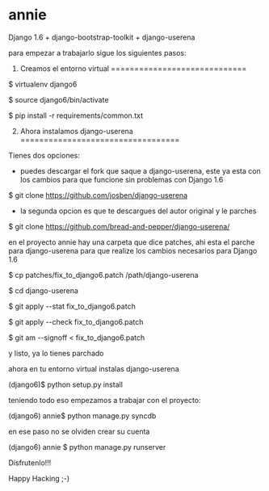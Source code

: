annie
=====

Django 1.6 + django-bootstrap-toolkit + django-userena

para empezar a trabajarlo sigue los siguientes pasos:

1. Creamos el entorno virtual
=============================

$ virtualenv django6

$ source django6/bin/activate

$ pip install -r requirements/common.txt

2. Ahora instalamos django-userena
==================================

Tienes dos opciones:
- puedes descargar el fork que saque a django-userena, este ya esta con los
cambios para que funcione sin problemas con Django 1.6

$ git clone https://github.com/josben/django-userena

- la segunda opcion es que te descargues del autor original y le parches

$ git clone https://github.com/bread-and-pepper/django-userena/

en el proyecto annie hay una carpeta que dice patches, ahi esta el parche para
django-userena para que realize los cambios necesarios para Django 1.6

$ cp patches/fix_to_django6.patch /path/django-userena

$ cd django-userena

$ git apply --stat fix_to_django6.patch

$ git apply --check fix_to_django6.patch

$ git am --signoff < fix_to_django6.patch

y listo, ya lo tienes parchado

ahora en tu entorno virtual instalas django-userena

(django6)$ python setup.py install

teniendo todo eso empezamos a trabajar con el proyecto:

(django6) annie$ python manage.py syncdb

en ese paso no se olviden crear su cuenta

(django6) annie $ python manage.py runserver

Disfrutenlo!!!

Happy Hacking ;-)
